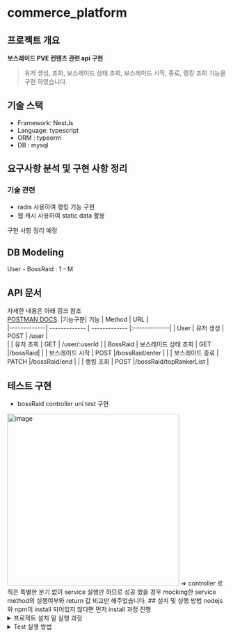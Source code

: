 # commerce_platform
## 프로젝트 개요

**보스레이드 PVE 컨텐츠 관련 api 구현**

> 유저 생성, 조회, 보스레이드 상태 조회, 보스레이드 시작, 종료, 랭킹 조회 기능을 구현 하였습니다.<br>

## 기술 스택
- Framework: NestJs
- Language: typescript
- ORM : typeorm
- DB : mysql 

## 요구사항 분석 및 구현 사항 정리
### 기술 관련
- radis 사용하여 랭킹 기능 구현
- 웹 캐시 사용하여 static data 활용

구현 사항 정리 예정


    
## DB Modeling
User - BossRaid : 1 - M


## API 문서
자세한 내용은 아래 링크 참조<br>
[POSTMAN DOCS](https://documenter.getpostman.com/view/11539438/2s8YmHx5Fb).
|기능구분| 기능  | Method | URL |  
|-------------| ------------- | ------------- |:-------------|
| User | 유저 생성 | POST | /user  |    
|  | 유저 조회 | GET | /user/:userId  | 
| BossRaid | 보스레이드 상태 조회 | GET  |/bossRaid|
|  |  보스레이드 시작  | POST |/bossRaid/enter |
|  |  보스레이드 종료  | PATCH |/bossRaid/end |
|  |  랭킹 조회  | POST |/bossRaid/topRankerList |

## 테스트 구현
- bossRaid controller uni test 구현
<img width="395" alt="image" src="https://user-images.githubusercontent.com/55984573/203083559-2ea80055-344e-4de2-acc9-13d715aaccbb.png">
=> controller 로직은 특별한 분기 없이 service 실행만 하므로 성공 했을 경우 mocking한 service method의 실행여부와 return 값 비교만 해주었습니다.
## 설치 및 실행 방법
nodejs와 npm이 install 되어있지 않다면 먼저 install 과정 진행
<details>
    <summary> 프로젝트 설치 밀 실행 과정</summary>

<b>1. 프로젝트 clone 및 디렉토리 이동</b>
```bash
git clone https://github.com/simple_boss_raid.git
cd simple_boss_raid
```
<b>2. .env 파일 생성</b>
```bash
DB_HOST=
DB_PORT=
DB_USERNAME=
DB_PASSWORD=
DB_NAME=
REDIS_PORT=
REDIS_HOST=
STATIC_DATA_URL=
CACHE_TTL=
```
<b>3. node package 설치</b>
```javascript
npm install
```
<b>4. 서버 실행</b>
```javascript
npm run start
```
</details>

<details>
    <summary>Test 실행 방법</summary>
    
<b>unit test 실행</b>
```bash
# unit tests
$ npm run test

# e2e tests
$ npm run test:e2e

# test coverage
$ npm run test:cov
```
</details>

